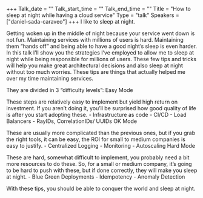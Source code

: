 +++
Talk_date = ""
Talk_start_time = ""
Talk_end_time = ""
Title = "How to sleep at night while having a cloud service"
Type = "talk"
Speakers = ["daniel-sada-caraveo"]
+++
I like to sleep at night.

Getting woken up in the middle of night because your service went down is not fun. Maintaining services with millions of users is hard. Maintaining them “hands off” and being able to have a good night’s sleep is even harder. In this talk I’ll show you the strategies I’ve employed to allow me to sleep at night while being responsible for millions of users. These few tips and tricks will help you make great architectural decisions and also sleep at night without too much worries. These tips are things that actually helped me over my time maintaining services.

They are divided in 3 “difficulty levels”:
Easy Mode

These steps are relatively easy to implement but yield high return on investment. If you aren’t doing it, you’ll be surprised how good quality of life is after you start adopting these. - Infrastructure as code - CI/CD - Load Balancers - RayIDs, CorrelationIDs/ UUIDs
OK Mode

These are usually more complicated than the previous ones, but if you grab the right tools, it can be easy, the ROI for small to medium companies is easy to justify. - Centralized Logging - Monitoring - Autoscaling
Hard Mode

These are hard, somewhat difficult to implement, you probably need a bit more resources to do these. So, for a small or medium company, it’s going to be hard to push with these, but if done correctly, they will make you sleep at night. - Blue Green Deployments - Idempotency - Anomaly Detection

With these tips, you should be able to conquer the world and sleep at night.


